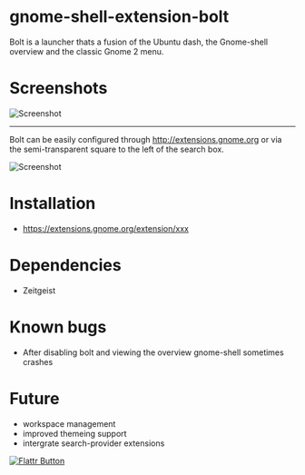 # gnome-shell-extension-bolt

Bolt is a launcher thats a fusion of the Ubuntu dash, the Gnome-shell overview and the classic Gnome 2 menu.

# Screenshots

![Screenshot](https://github.com/zacbarton/) 

- - -

Bolt can be easily configured through http://extensions.gnome.org or via the semi-transparent square to the left of the search box.

![Screenshot](https://github.com/zacbarton/)

# Installation

* https://extensions.gnome.org/extension/xxx


# Dependencies

* Zeitgeist


# Known bugs

* After disabling bolt and viewing the overview gnome-shell sometimes crashes


# Future

* workspace management
* improved themeing support
* intergrate search-provider extensions


[![Flattr Button](http://api.flattr.com/button/button-static-50x60.png "Flattr This!")](https://flattr.com/thing/668733 "Bolt Gnome-shell extension")
